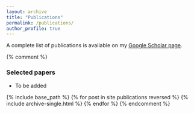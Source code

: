 ```yaml
---
layout: archive
title: "Publications"
permalink: /publications/
author_profile: true
---
```


A complete list of publications is available on my [Google Scholar page](https://scholar.google.com/citations?user=7HjP2gYAAAAJ&hl=en).

{% comment %}
### Selected papers
- To be added

{% include base_path %}
{% for post in site.publications reversed %}
  {% include archive-single.html %}
{% endfor %}
{% endcomment %}